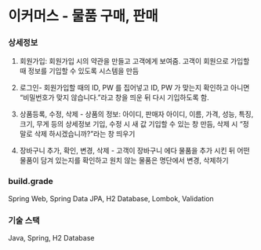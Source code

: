 # 이커머스 - 물품 구매, 판매
### 상세정보
1. 회원가입: 회원가입 시의 약관을 만들고 고객에게 보여줌. 고객이 회원으로 가입할 때 정보를 기입할 수 있도록 시스템을 만듬

2. 로그인- 회원가입할 때의 ID, PW 를 집어넣고 ID, PW 가 맞는지 확인하고 아니면 “비밀번호가 맞지 않습니다.”라고 창을 띄운 뒤 다시 기입하도록 함.

3. 상품등록, 수정, 삭제 - 상품의 정보: 아이디, 판매자 아이디, 이름, 가격, 성능, 특징, 크기, 무게 등의 상세정보 기입, 수정 시 새 값 기입할 수 있는 창 만듬, 삭제 시 “정말로 삭제 하시겠습니까?”라는 창 띄우기

4. 장바구니 추가, 확인, 변경, 삭제 - 고객이 장바구니 에다 물품을 추가 시킨 뒤 어떤 물품이 담겨 있는지를 확인하고 원치 않는 물품은 명단에서 변경, 삭제하기

### build.grade
Spring Web, Spring Data JPA, H2 Database, Lombok, Validation
### 기술 스택
Java, Spring, H2 Database
